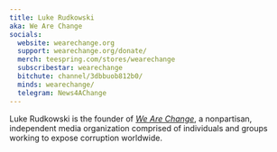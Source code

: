 ```yaml
---
title: Luke Rudkowski
aka: We Are Change
socials:
  website: wearechange.org
  support: wearechange.org/donate/
  merch: teespring.com/stores/wearechange
  subscribestar: wearechange
  bitchute: channel/3dbbuob812b0/
  minds: wearechange/
  telegram: News4AChange
---
```


Luke Rudkowski is the founder of [_We Are Change_](https://wearechange.org/), a
nonpartisan, independent media organization comprised of individuals and groups
working to expose corruption worldwide.
